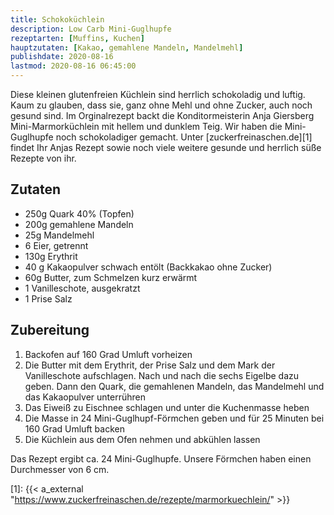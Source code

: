 ```yaml
---
title: Schokoküchlein
description: Low Carb Mini-Guglhupfe
rezeptarten: [Muffins, Kuchen]
hauptzutaten: [Kakao, gemahlene Mandeln, Mandelmehl]
publishdate: 2020-08-16
lastmod: 2020-08-16 06:45:00
---
```


Diese kleinen glutenfreien Küchlein sind herrlich schokoladig und luftig. Kaum zu glauben, dass sie, ganz ohne Mehl und ohne Zucker, auch noch gesund sind. Im Orginalrezept backt die Konditormeisterin Anja Giersberg Mini-Marmorküchlein mit hellem und dunklem Teig. Wir haben die Mini-Guglhupfe noch schokoladiger gemacht. Unter [zuckerfreinaschen.de][1] findet Ihr Anjas Rezept sowie noch viele weitere gesunde und herrlich süße Rezepte von ihr.


## Zutaten

- 250g Quark 40% (Topfen)
- 200g gemahlene Mandeln
- 25g Mandelmehl
- 6 Eier, getrennt
- 130g Erythrit
- 40 g Kakaopulver schwach entölt (Backkakao ohne Zucker)
- 60g Butter, zum Schmelzen kurz erwärmt
- 1 Vanilleschote, ausgekratzt
- 1 Prise Salz
 

## Zubereitung

1. Backofen auf 160 Grad Umluft vorheizen
2. Die Butter mit dem Erythrit, der Prise Salz und dem Mark der Vanilleschote aufschlagen. Nach und nach die sechs Eigelbe dazu geben. Dann den Quark, die gemahlenen Mandeln, das Mandelmehl und das Kakaopulver unterrühren
3. Das Eiweiß zu Eischnee schlagen und unter die Kuchenmasse heben
4. Die Masse in 24 Mini-Guglhupf-Förmchen geben und für 25 Minuten bei 160 Grad Umluft backen
5. Die Küchlein aus dem Ofen nehmen und abkühlen lassen

Das Rezept ergibt ca. 24 Mini-Guglhupfe. Unsere Förmchen haben einen Durchmesser von 6 cm.

[1]: {{< a_external "https://www.zuckerfreinaschen.de/rezepte/marmorkuechlein/" >}}
